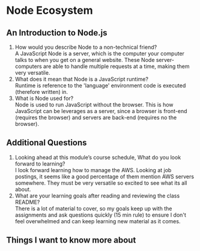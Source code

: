 # Node Ecosystem

## An Introduction to Node.js

1. How would you describe Node to a non-technical friend?<br>
A JavaScript Node is a server, which is the computer your computer talks to when you get on a general website. These Node server-computers are able to handle multiple requests at a time, making them very versatile.
2. What does it mean that Node is a JavaScript runtime?<br>
Runtime is reference to the 'language' environment code is executed (therefore written) in.
3. What is Node used for?<br>
Node is used to run JavaScript without the browser. This is how JavaScript can be leverages as a server, since a browser is front-end (requires the browser) and servers are back-end (requires no the browser).

## Additional Questions

1. Looking ahead at this module’s course schedule, What do you look forward to learning?<br>
I look forward learning how to manage the AWS. Looking at job postings, it seems like a good percentage of them mention AWS servers somewhere. They must be very versatile so excited to see what its all about.
2. What are your learning goals after reading and reviewing the class README?<br>
There is a lot of material to cover, so my goals keep up with the assignments and ask questions quickly (15 min rule) to ensure I don't feel overwhelmed and can keep learning new material as it comes.

## Things I want to know more about
